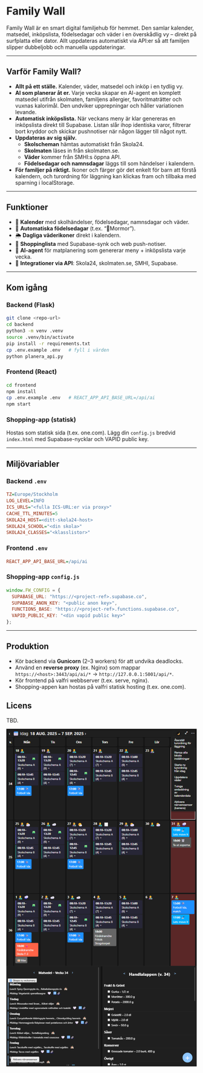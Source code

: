 # Family Wall

Family Wall är en smart digital familjehub för hemmet. Den samlar kalender, matsedel, inköpslista, födelsedagar och väder i en överskådlig vy – direkt på surfplatta eller dator. Allt uppdateras automatiskt via API:er så att familjen slipper dubbeljobb och manuella uppdateringar.

---

## Varför Family Wall?
- **Allt på ett ställe.** Kalender, väder, matsedel och inköp i en tydlig vy.
- **AI som planerar åt er.** Varje vecka skapar en AI-agent en komplett matsedel utifrån skolmaten, familjens allergier, favoritmaträtter och vuxnas kalorimål. Den undviker upprepningar och håller variationen levande.
- **Automatisk inköpslista.** När veckans meny är klar genereras en inköpslista direkt till Supabase. Listan slår ihop identiska varor, filtrerar bort kryddor och skickar pushnotiser när någon lägger till något nytt.
- **Uppdateras av sig själv.**
  - **Skolscheman** hämtas automatiskt från Skola24.
  - **Skolmaten** läses in från skolmaten.se.
  - **Väder** kommer från SMHI:s öppna API.
  - **Födelsedagar och namnsdagar** läggs till som händelser i kalendern.
- **För familjer på riktigt.** Ikoner och färger gör det enkelt för barn att förstå kalendern, och turordning för läggning kan klickas fram och tillbaka med sparning i localStorage.

---

## Funktioner
- 📅 **Kalender** med skolhändelser, födelsedagar, namnsdagar och väder.
- 🎂 **Automatiska födelsedagar** (t.ex. “🎂Mormor”).
- 🌦️ **Dagliga väderikoner** direkt i kalendern.
- 🛒 **Shoppinglista** med Supabase-synk och web push-notiser.
- 🤖 **AI-agent** för matplanering som genererar meny + inköpslista varje vecka.
- 🔄 **Integrationer via API**: Skola24, skolmaten.se, SMHI, Supabase.

---

## Kom igång

### Backend (Flask)
```bash
git clone <repo-url>
cd backend
python3 -m venv .venv
source .venv/bin/activate
pip install -r requirements.txt
cp .env.example .env   # fyll i värden
python planera_api.py
```

### Frontend (React)
```bash
cd frontend
npm install
cp .env.example .env   # REACT_APP_API_BASE_URL=/api/ai
npm start
```

### Shopping-app (statisk)
Hostas som statisk sida (t.ex. one.com). Lägg din `config.js` bredvid `index.html` med Supabase-nycklar och VAPID public key.

---

## Miljövariabler

### Backend `.env`
```ini
TZ=Europe/Stockholm
LOG_LEVEL=INFO
ICS_URLS="<fulla ICS-URL:er via proxy>"
CACHE_TTL_MINUTES=5
SKOLA24_HOST=<ditt-skola24-host>
SKOLA24_SCHOOL="<din skola>"
SKOLA24_CLASSES="<klasslistor>"
```

### Frontend `.env`
```ini
REACT_APP_API_BASE_URL=/api/ai
```

### Shopping-app `config.js`
```js
window.FW_CONFIG = {
  SUPABASE_URL: "https://<project-ref>.supabase.co",
  SUPABASE_ANON_KEY: "<public anon key>",
  FUNCTIONS_BASE: "https://<project-ref>.functions.supabase.co",
  VAPID_PUBLIC_KEY: "<din vapid public key>"
};
```

---

## Produktion
- Kör backend via **Gunicorn** (2–3 workers) för att undvika deadlocks.
- Använd en **reverse proxy** (ex. Nginx) som mappar `https://<host>:3443/api/ai/*` → `http://127.0.0.1:5001/api/*`.
- Kör frontend på valfri webbserver (t.ex. serve, nginx).
- Shopping-appen kan hostas på valfri statisk hosting (t.ex. one.com).



## Licens
TBD.

![Bild på Family Wall](image-1.png)